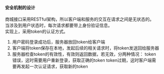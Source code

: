 #### 安全机制的设计
商城接口采用RESTful架构，所以客户端和服务的交互在请求之间是无状态的。    
当涉及到用户状态时，每次请求都要带上身份验证信息。   
实现上，采用token的认证方式。   

1. 用户密码登录成功后，服务器放回token给客户端
2. 客户端将token保存在本地，发起后续的相关请求时，将token发送回给服务器
3. 服务器检查token的有效性，有效则返回数据，若无效，分两种情况：
  token错误，这时需要用户重新登录，获取正确的token
  token过期，这时客户端需要再发起一次认证请求，获取新的token   
